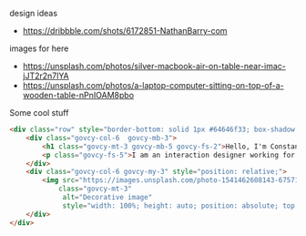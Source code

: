 design ideas
- https://dribbble.com/shots/6172851-NathanBarry-com 

images for here

- https://unsplash.com/photos/silver-macbook-air-on-table-near-imac-jJT2r2n7lYA
- https://unsplash.com/photos/a-laptop-computer-sitting-on-top-of-a-wooden-table-nPnIOAM8pbo


Some cool stuff

```html
<div class="row" style="border-bottom: solid 1px #64646f33; box-shadow: #64646f33 0 10px 29px; position: relative;">
    <div class="govcy-col-6  govcy-mb-3">
        <h1 class="govcy-mt-3 govcy-mb-5 govcy-fs-2">Hello, I'm Constantinos Evangelou</h1>        
        <p class="govcy-fs-5">I am an interaction designer working for the <a href="https://dsf.dmrid.gov.cy" target="_blank">Digital Services Factory (DSF)</a> who loves to play with code.</p>
    </div>
    <div class="govcy-col-6 govcy-my-3" style="position: relative;">
        <img src="https://images.unsplash.com/photo-1541462608143-67571c6738dd?q=80&w=870&auto=format&fit=crop&ixlib=rb-4.0.3&ixid=M3wxMjA3fDB8MHxwaG90by1wYWdlfHx8fGVufDB8fHx8fA%3D%3D" 
            class="govcy-mt-3"
             alt="Decorative image" 
             style="width: 100%; height: auto; position: absolute; top: 0; left: 0;">
    </div>
</div>

```